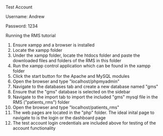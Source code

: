 
Test Account

Username: Andrew

Password: 1234

Running the RMS tutorial

1. Ensure xampp and a browser is installed
2. Locate the xampp folder
3. Under the xampp folder, locate the htdocs folder and paste the downloaded files and folders of the RMS in this folder
4. Run the xampp control application which can be found in the xampp folder
5. Click the start button for the Apache and MySQL modules
6. Open the browser and type "localhost/phpmyadmin"
7. Navigate to the databases tab and create a new database named "gms"
8. Ensure that the "gms" database is selected on the sidebar
9. Navigate to the import tab to import the included "gms" mysql file in the RMS ("patients_rms") folder 
11. Open the browser and type "localhost/patients_rms"
12. The web pages are located in the "php" folder. The ideal inital page to navigate to is the login or the dashboard page
13. The test account login credentials are included above for testing of the account functionality
